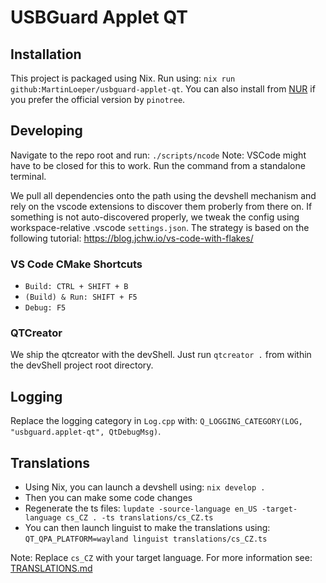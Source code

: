 # USBGuard Applet QT

## Installation

This project is packaged using Nix. Run using: `nix run github:MartinLoeper/usbguard-applet-qt`.
You can also install from [NUR](https://nur.nix-community.org/repos/mloeper/) if you prefer the official version by `pinotree`.

## Developing

Navigate to the repo root and run: `./scripts/ncode`
Note: VSCode might have to be closed for this to work. Run the command from a standalone terminal.

We pull all dependencies onto the path using the devshell mechanism and rely on the vscode extensions to discover them proberly from there on. If something is not auto-discovered properly, we tweak the config using workspace-relative .vscode `settings.json`.
The strategy is based on the following tutorial: https://blog.jchw.io/vs-code-with-flakes/

### VS Code CMake Shortcuts

- `Build: CTRL + SHIFT + B`
- `(Build) & Run: SHIFT + F5`
- `Debug: F5`

### QTCreator

We ship the qtcreator with the devShell. Just run `qtcreator .` from within the devShell project root directory.

## Logging

Replace the logging category in `Log.cpp` with: `Q_LOGGING_CATEGORY(LOG, "usbguard.applet-qt", QtDebugMsg)`.

## Translations

- Using Nix, you can launch a devshell using: `nix develop .`
- Then you can make some code changes
- Regenerate the ts files: `lupdate -source-language en_US -target-language cs_CZ . -ts translations/cs_CZ.ts`
- You can then launch linguist to make the translations using: `QT_QPA_PLATFORM=wayland linguist translations/cs_CZ.ts`

Note: Replace `cs_CZ` with your target language.
For more information see: [TRANSLATIONS.md](./TRANSLATIONS.md)
